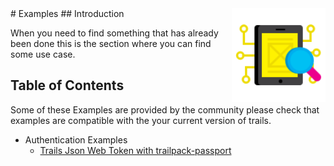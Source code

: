 <img width="150px" align="right" src="../assets/img/examples/search-icon.png">
# Examples
## Introduction

When you need to find something that has already been done this is the section where you can find some use case.

## Table of Contents

Some of these Examples are provided by the community please check that examples are compatible with the your current version of trails.


* Authentication Examples
  * [Trails Json Web Token with trailpack-passport](https://github.com/FriendsOfTrails/trails-jwt-auth-example)
